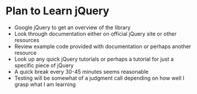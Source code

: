 # Plan to Learn jQuery

- Google jQuery to get an overview of the library
- Look through documentation either on official jQuery site or other resources
- Review example code provided with documentation or perhaps another resource
- Look up any quick jQuery tutorials or perhaps a tutorial for just a specific piece of jQuery
- A quick break every 30-45 minutes seems reasonable
- Testing will be somewhat of a judgment call depending on how well I grasp what I am learning
